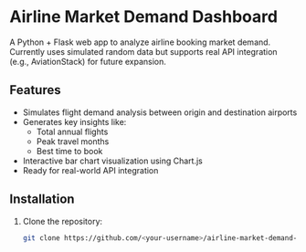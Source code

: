 # Airline Market Demand Dashboard

A Python + Flask web app to analyze airline booking market demand.  
Currently uses simulated random data but supports real API integration (e.g., AviationStack) for future expansion.

## Features
- Simulates flight demand analysis between origin and destination airports
- Generates key insights like:
  - Total annual flights
  - Peak travel months
  - Best time to book
- Interactive bar chart visualization using Chart.js
- Ready for real-world API integration

## Installation
1. Clone the repository:
   ```bash
   git clone https://github.com/<your-username>/airline-market-demand-dashboard.git
